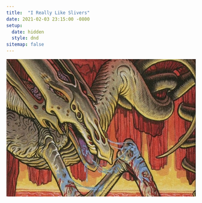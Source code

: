 ```yaml
---
title:  "I Really Like Slivers"
date: 2021-02-03 23:15:00 -0800
setup:
  date: hidden
  style: dnd
sitemap: false
---
```


![clot sliver](/assets/images/clot-sliver.jpg)
